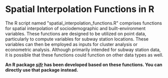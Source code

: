 # Spatial Interpolation Functions in R

The R script named "spatial_interpolation_functions.R" comprises functions for spatial interpolation of sociodemographic and built-environment variables. These functions are designed to be utilized on point data, particularly to compute variables for subway station locations. These variables can then be employed as inputs for cluster analysis or econometric analysis. Although primarily intended for subway station data, it is possible that these functions could function on other data types as well.

**An R package [*sifr*](https://github.com/zehuiyin/sifr) has been developed based on these functions. You can directly use that package instead.**
